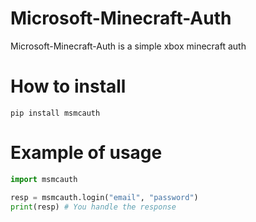 # Microsoft-Minecraft-Auth
Microsoft-Minecraft-Auth is a simple xbox minecraft auth

# How to install
```
pip install msmcauth
```

# Example of usage
```py
import msmcauth

resp = msmcauth.login("email", "password")
print(resp) # You handle the response
```
